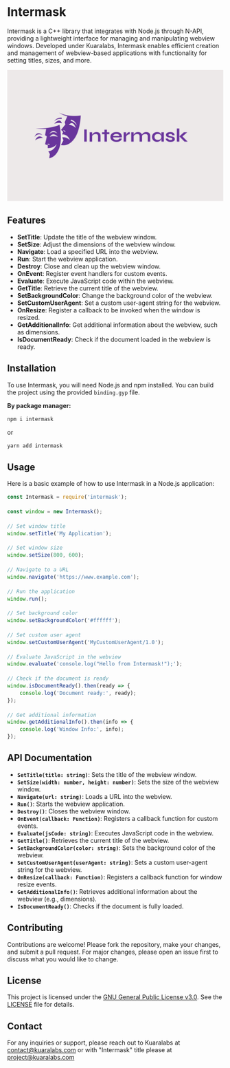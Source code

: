 # Intermask

Intermask is a C++ library that integrates with Node.js through N-API, providing a lightweight interface for managing and manipulating webview windows. Developed under Kuaralabs, Intermask enables efficient creation and management of webview-based applications with functionality for setting titles, sizes, and more.

![Intermask Logo](images/Intermask.svg)

## Features

- **SetTitle**: Update the title of the webview window.
- **SetSize**: Adjust the dimensions of the webview window.
- **Navigate**: Load a specified URL into the webview.
- **Run**: Start the webview application.
- **Destroy**: Close and clean up the webview window.
- **OnEvent**: Register event handlers for custom events.
- **Evaluate**: Execute JavaScript code within the webview.
- **GetTitle**: Retrieve the current title of the webview.
- **SetBackgroundColor**: Change the background color of the webview.
- **SetCustomUserAgent**: Set a custom user-agent string for the webview.
- **OnResize**: Register a callback to be invoked when the window is resized.
- **GetAdditionalInfo**: Get additional information about the webview, such as dimensions.
- **IsDocumentReady**: Check if the document loaded in the webview is ready.

## Installation

To use Intermask, you will need Node.js and npm installed. You can build the project using the provided `binding.gyp` file.

**By package manager:**
```sh
npm i intermask
```

or

```sh
yarn add intermask
```

## Usage

Here is a basic example of how to use Intermask in a Node.js application:

```js
const Intermask = require('intermask');

const window = new Intermask();

// Set window title
window.setTitle('My Application');

// Set window size
window.setSize(800, 600);

// Navigate to a URL
window.navigate('https://www.example.com');

// Run the application
window.run();

// Set background color
window.setBackgroundColor('#ffffff');

// Set custom user agent
window.setCustomUserAgent('MyCustomUserAgent/1.0');

// Evaluate JavaScript in the webview
window.evaluate('console.log("Hello from Intermask!");');

// Check if the document is ready
window.isDocumentReady().then(ready => {
    console.log('Document ready:', ready);
});

// Get additional information
window.getAdditionalInfo().then(info => {
    console.log('Window Info:', info);
});
```

## API Documentation

- **`SetTitle(title: string)`**: Sets the title of the webview window.
- **`SetSize(width: number, height: number)`**: Sets the size of the webview window.
- **`Navigate(url: string)`**: Loads a URL into the webview.
- **`Run()`**: Starts the webview application.
- **`Destroy()`**: Closes the webview window.
- **`OnEvent(callback: Function)`**: Registers a callback function for custom events.
- **`Evaluate(jsCode: string)`**: Executes JavaScript code in the webview.
- **`GetTitle()`**: Retrieves the current title of the webview.
- **`SetBackgroundColor(color: string)`**: Sets the background color of the webview.
- **`SetCustomUserAgent(userAgent: string)`**: Sets a custom user-agent string for the webview.
- **`OnResize(callback: Function)`**: Registers a callback function for window resize events.
- **`GetAdditionalInfo()`**: Retrieves additional information about the webview (e.g., dimensions).
- **`IsDocumentReady()`**: Checks if the document is fully loaded.

## Contributing

Contributions are welcome! Please fork the repository, make your changes, and submit a pull request. For major changes, please open an issue first to discuss what you would like to change.

## License

This project is licensed under the [GNU General Public License v3.0](https://www.gnu.org/licenses/gpl-3.0.html). See the [LICENSE](LICENSE) file for details.

## Contact

For any inquiries or support, please reach out to Kuaralabs at [contact@kuaralabs.com](mailto:contact@kuaralabs.com) or with "Intermask" title please at [project@kuaralabs.com](mailto:project@kuaralabs.com)

